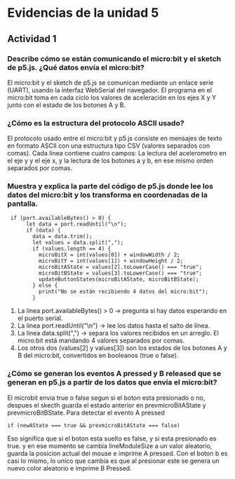 
# Evidencias de la unidad 5

## Actividad 1
### Describe cómo se están comunicando el micro:bit y el sketch de p5.js. ¿Qué datos envía el micro:bit?
El micro:bit y el sketch de p5.js se comunican mediante un enlace serie (UART), usando la interfaz WebSerial del navegador. El programa en el micro:bit toma en cada ciclo los valores de aceleración en los ejes X y Y junto con el estado de los botones A y B.

### ¿Cómo es la estructura del protocolo ASCII usado?
El protocolo usado entre el micro:bit y p5.js consiste en mensajes de texto en formato ASCII con una estructura tipo CSV (valores separados con comas). Cada linea contiene cuatro campos: La lectura del acelerometro en el eje y y el eje x, y la lectura de los botones a y b, en ese mismo orden separados por comas. 

### Muestra y explica la parte del código de p5.js donde lee los datos del micro:bit y los transforma en coordenadas de la pantalla.

```
 if (port.availableBytes() > 0) {
      let data = port.readUntil("\n");
      if (data) {
        data = data.trim();
        let values = data.split(",");
        if (values.length == 4) {
          microBitX = int(values[0]) + windowWidth / 2;
          microBitY = int(values[1]) + windowHeight / 2;
          microBitAState = values[2].toLowerCase() === "true";
          microBitBState = values[3].toLowerCase() === "true";
          updateButtonStates(microBitAState, microBitBState);
        } else {
          print("No se están recibiendo 4 datos del micro:bit");
        }
```

1. La linea port.availableBytes() > 0 → pregunta si hay datos esperando en el puerto serial.
2. La linea port.readUntil("\n") → lee los datos hasta el salto de línea.
3. La linea data.split(",") → separa los valores recibidos en un arreglo. El micro:bit está mandando 4 valores separados por comas.
4. Los otros dos (values[2] y values[3]) son los estados de los botones A y B del micro:bit, convertidos en booleanos (true o false).

### ¿Cómo se generan los eventos A pressed y B released que se generan en p5.js a partir de los datos que envía el micro:bit?

El microbit envia true o false segun si el boton esta presionado o no, despues el skecth guarda el estado anterior en prevmicroBitAState y prevmicroBitBState.
Para detectar el evento A pressed 
```
if (newAState === true && prevmicroBitAState === false)
```
Eso significa que si el boton esta suelto es false, y si esta presionado es true. y en ese momento se cambia lineModuleSize a un valor aleatorio, guarda la posicion actual del mouse e imprime A pressed. 
Con el boton b es casi lo mismo, lo unico que cambia es que al presionar este se genera un nuevo color aleatorio e imprime B Pressed.






